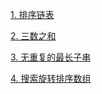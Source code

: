[1. 排序链表](https://leetcode.cn/problems/sort-list/description/)


[2. 三数之和](https://leetcode.cn/problems/3sum/description/)


[3. 无重复的最长子串](https://leetcode.cn/problems/longest-substring-without-repeating-characters/)

[4. 搜索旋转排序数组](https://leetcode.cn/problems/search-in-rotated-sorted-array/description/)